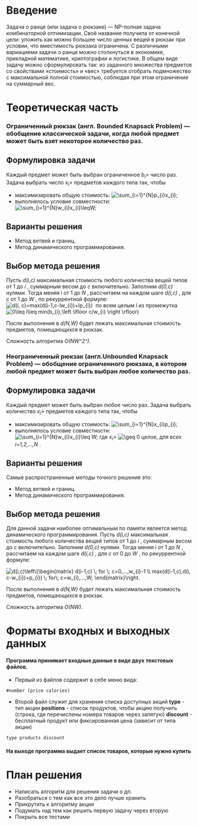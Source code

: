 # Введение

Задача о ранце (или задача о рюкзаке) — NP-полная задача комбинаторной оптимизации. Своё название получила от конечной цели: уложить как можно большее число ценных вещей в рюкзак при условии, что вместимость рюкзака ограничена. С различными вариациями задачи о ранце можно столкнуться в экономике, прикладной математике, криптографии и логистике.
В общем виде задачу можно сформулировать так: из заданного множества предметов со свойствами «стоимость» и «вес» требуется отобрать подмножество с максимальной полной стоимостью, соблюдая при этом ограничение на суммарный вес.

# Теоретическая часть
### Ограниченный рюкзак (англ. Bounded Knapsack Problem) — обобщение классической задачи, когда любой предмет может быть взят некоторое количество раз.
## Формулировка задачи
Каждый предмет может быть выбран ограниченное *b<sub>i</sub>>* число раз. Задача выбрать число *x<sub>i</sub>>* предметов каждого типа так, чтобы
 - максимизировать общую стоимость: <img src="https://latex.codecogs.com/svg.latex?\sum_{i=1}^{N}p_{i}x_{i};" title="\sum_{i=1}^{N}p_{i}x_{i};" />
 - выполнялось условие совместности: <img src="https://latex.codecogs.com/svg.latex?\sum_{i=1}^{N}w_{i}x_{i}\leqW;" title="\sum_{i=1}^{N}w_{i}x_{i}\leqW;" />

## Варианты решения	
- Метод ветвей и границ.
- Метод динамического программирования.

## Выбор метода решения
Пусть *d(i,c)* максимальная стоимость любого количества вещей типов от 1 до *i* , суммарным весом до *c* включительно.
Заполним *d(0,c)* нулями.
Тогда меняя i от 1 до *N* , рассчитаем на каждом шаге *d(i,c)* , для *c* от 1 до *W* , по рекуррентной формуле:
<img src="https://latex.codecogs.com/svg.latex?d(i,&space;c)=max(d(i-1,c-lw_{i})&plus;lp_{i})" title="d(i, c)=max(d(i-1,c-lw_{i})+lp_{i})" />  по всем целым *l* из промежутка <img src="https://latex.codecogs.com/svg.latex?0\leq&space;l\leq&space;min(b_{i},\left&space;\lfloor&space;c/w_{i}&space;\right&space;\rfloor)" title="0\leq l\leq min(b_{i},\left \lfloor c/w_{i} \right \rfloor)" />

После выполнения в *d(N,W)* будет лежать максимальная стоимость предметов, помещающихся в рюкзак.

Сложность алгоритма *O(NW^2^)*.

### Неограниченный рюкзак (англ.Unbounded Knapsack Problem) — обобщение ограниченного рюкзака, в котором любой предмет может быть выбран любое количество раз.
## Формулировка задачи
Каждый предмет может быть выбран любое число раз. Задача выбрать количество *x<sub>i</sub>>* предметов каждого типа так, чтобы
- максимизировать общую стоимость: <img src="https://latex.codecogs.com/svg.latex?\sum_{i=1}^{N}x_{i}p_{i};" title="\sum_{i=1}^{N}x_{i}p_{i};" />
- выполнялось условие совместности: <img src="https://latex.codecogs.com/svg.latex?\sum_{i=1}^{N}w_{i}x_{i}\leq&space;W;" title="\sum_{i=1}^{N}w_{i}x_{i}\leq W;" />
где *x<sub>i</sub>>* <img src="https://latex.codecogs.com/svg.latex?\geq&space;0" title="\geq 0" /> целое, для всех *i=1,2,…,N* . 
<!-- Дано *N* предметов, *W* — вместимость рюкзака, *w={*w<sub>1</sub>*,w<sub>2</sub>,…,w<sub>N</sub>}*  — соответствующий ему набор положительных целых весов,*p={p<sub>1</sub>,p<sub>2</sub>,…,p<sub>N</sub>}* — соответствующий ему набор положительных целых стоимостей. Нужно найти набор бинарных величин  *B={b1,b2,…,bN}*, где  *b<sub>i</sub>=1*, если предмет *n<sub>i</sub>* включен в набор, *b<sub>i</sub>=0*, если предмет *n<sub>i</sub>* не  включен, и такой что:
 - *b<sub>1</sub>w<sub>1</sub>+…+b<sub>N</sub>w<sub>N</sub> <= W*
 - *b<sub>1</sub>p<sub>1</sub>+…+b<sub>N</sub>p<sub>N</sub>* максимальна. -->
  

## Варианты решения	
Самые распространенные методы точного решения это:
- Метод ветвей и границ.
- Метод динамического программирования.

## Выбор метода решения 
Для данной задачи наиболее оптимальным по памяти является метод динамического программирования.
Пусть *d(i,c)* максимальная стоимость любого количества вещей типов от 1 до *i* , суммарным весом до *c* включительно.
Заполним *d(0,c)* нулями.
Тогда меняя i от 1 до *N* , рассчитаем на каждом шаге *d(i,c)* , для *c* от 0 до *W* , по рекуррентной формуле:

<img src="https://latex.codecogs.com/svg.latex?d(i,c)\left\{\begin{matrix}&space;d(i-1,c)&space;\;&space;for&space;\;&space;c=0,...,w_{i}-1&space;\\&space;max(d(i-1,c),d(i,&space;c-w_{i})&plus;p_{i})&space;\;&space;for\;&space;c=w_{i},...,W;&space;\end{matrix}\right." title="d(i,c)\left\{\begin{matrix} d(i-1,c) \; for \; c=0,...,w_{i}-1 \\ max(d(i-1,c),d(i, c-w_{i})+p_{i}) \; for\; c=w_{i},...,W; \end{matrix}\right." />

После выполнения в *d(N,W)* будет лежать максимальная стоимость предметов, помещающихся в рюкзак.

Сложность алгоритма *O(NW)*.


# Форматы входных и выходных данных

#### Программа принимает входные данные в виде двух текстовых файлов. 
 - Первый из файлов содержит в себе меню вида:
 ```
 #number (price calories)
 ```
 - Второй файл служит для хранения списка доступных акций 
  **type** - тип акции 
  **positions** - список продуктов, чтобы акцию получить (строка, где перечислены номера товаров через запятую)
  **discount** - бесплатный продукт или фиксированная цена (зависит от типа акции)

 ```
type products discount
 ```


#### На выходе программа выдает список товаров, которые нужно купить

# План решения
- Написать алгоритм для решения задачи о дп.
- Разобраться с тем как все это дело лучше хранить
- Прикрутить к алгоритму акции
- Подумать над тем как решить первую задачу через вторую
- Покрыть все тестами

